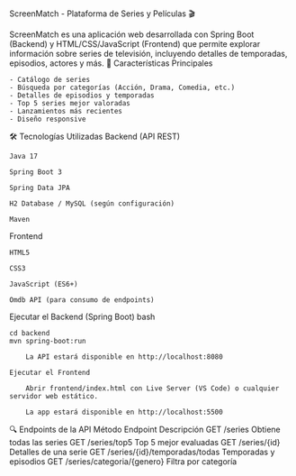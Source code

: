 ScreenMatch - Plataforma de Series y Películas 🎬

ScreenMatch es una aplicación web desarrollada con Spring Boot (Backend) y HTML/CSS/JavaScript (Frontend) que permite explorar información sobre series de televisión, incluyendo detalles de temporadas, episodios, actores y más.
📌 Características Principales

    - Catálogo de series
    - Búsqueda por categorías (Acción, Drama, Comedia, etc.)
    - Detalles de episodios y temporadas
    - Top 5 series mejor valoradas
    - Lanzamientos más recientes
    - Diseño responsive

🛠 Tecnologías Utilizadas
Backend (API REST)

    Java 17

    Spring Boot 3

    Spring Data JPA

    H2 Database / MySQL (según configuración)

    Maven

Frontend

    HTML5

    CSS3

    JavaScript (ES6+)

    Omdb API (para consumo de endpoints)


Ejecutar el Backend (Spring Boot)
bash

    cd backend
    mvn spring-boot:run

        La API estará disponible en http://localhost:8080

    Ejecutar el Frontend

        Abrir frontend/index.html con Live Server (VS Code) o cualquier servidor web estático.

        La app estará disponible en http://localhost:5500


🔍 Endpoints de la API
Método	Endpoint	Descripción
GET	/series	Obtiene todas las series
GET	/series/top5	Top 5 mejor evaluadas
GET	/series/{id}	Detalles de una serie
GET	/series/{id}/temporadas/todas	Temporadas y episodios
GET	/series/categoria/{genero}	Filtra por categoría